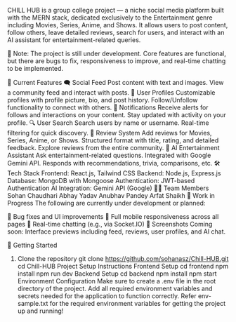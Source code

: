 CHILL HUB is a group college project — a niche social media platform built with the MERN stack, dedicated exclusively to the Entertainment genre including Movies, Series, Anime, and Shows. It allows users to post content, follow others, leave detailed reviews, search for users, and interact with an AI assistant for entertainment-related queries.

🚧 Note: The project is still under development. Core features are functional, but there are bugs to fix, responsiveness to improve, and real-time chatting to be implemented.


🌟 Current Features
🗨️ Social Feed
Post content with text and images.
View a community feed and interact with posts.
👤 User Profiles
Customizable profiles with profile picture, bio, and post history.
Follow/Unfollow functionality to connect with others.
🔔 Notifications
Receive alerts for follows and interactions on your content.
Stay updated with activity on your profile.
🔍 User Search
Search users by name or username.
Real-time filtering for quick discovery.
🍿 Review System
Add reviews for Movies, Series, Anime, or Shows.
Structured format with title, rating, and detailed feedback.
Explore reviews from the entire community.
🤖 AI Entertainment Assistant
Ask entertainment-related questions.
Integrated with Google Gemini API.
Responds with recommendations, trivia, comparisons, etc.
🛠 Tech Stack
Frontend: React.js, Tailwind CSS
Backend: Node.js, Express.js
Database: MongoDB with Mongoose
Authentication: JWT-based Authentication
AI Integration: Gemini API (Google)
🧑‍💻 Team Members
Sohan Chaudhari
Abhay Yadav
Anubhav Pandey
Arfat Shaikh
🚧 Work in Progress
The following are currently under development or planned:

🔧 Bug fixes and UI improvements
📱 Full mobile responsiveness across all pages
💬 Real-time chatting (e.g., via Socket.IO)
📸 Screenshots
Coming soon: Interface previews including feed, reviews, user profiles, and AI chat.

🚀 Getting Started
1. Clone the repository
git clone https://github.com/sohanasz/Chill-HUB.git
cd Chill-HUB
Project Setup Instructions
Frontend Setup
cd frontend
npm install
npm run dev
Backend Setup
cd backend
npm install
npm start
Environment Configuration
Make sure to create a .env file in the root directory of the project.
Add all required environment variables and secrets needed for the application to function correctly. Refer env-sample.txt for the required environment variables for getting the project up and running!
